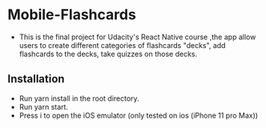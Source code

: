# Mobile-Flashcards

* This is the final project for Udacity's React Native course ,the app allow users to create different categories of flashcards "decks", add flashcards to the decks, take quizzes on those decks.


## Installation

* Run yarn install in the root directory.
* Run yarn start.
* Press i to open the iOS emulator (only tested on ios (iPhone 11 pro Max))

